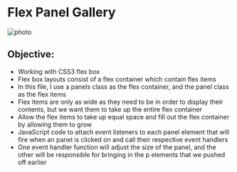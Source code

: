 # Flex Panel Gallery

![photo](panel.gif)

## Objective: 
- Working with CSS3 flex box
- Flex box layouts consist of a flex container which contain flex items
- In this file, I use a panels class as the flex container, and the panel class as the flex items
- Flex items are only as wide as they need to be in order to display their contents, but we want them to take up the entire flex container
- Allow the flex items to take up equal space and fill out the flex container by allowing them to grow 
- JavaScript code to attach event listeners to each panel element that will fire when an panel is clicked on and call their respective event handlers
- One event handler function will adjust the size of the panel, and the other will be responsible for bringing in the p elements that we pushed off earlier